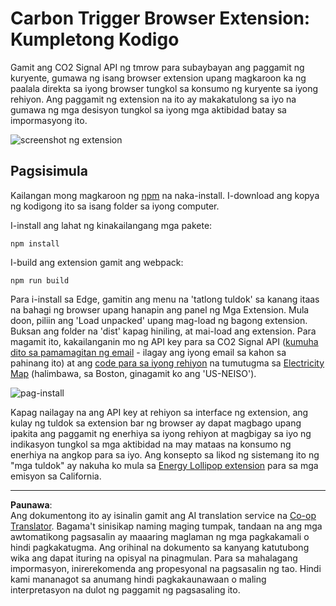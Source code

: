 <!--
CO_OP_TRANSLATOR_METADATA:
{
  "original_hash": "cbaf73f94a9ab4c680a10ef871e92948",
  "translation_date": "2025-08-27T22:26:31+00:00",
  "source_file": "5-browser-extension/solution/translation/README.es.md",
  "language_code": "tl"
}
-->
# Carbon Trigger Browser Extension: Kumpletong Kodigo

Gamit ang CO2 Signal API ng tmrow para subaybayan ang paggamit ng kuryente, gumawa ng isang browser extension upang magkaroon ka ng paalala direkta sa iyong browser tungkol sa konsumo ng kuryente sa iyong rehiyon. Ang paggamit ng extension na ito ay makakatulong sa iyo na gumawa ng mga desisyon tungkol sa iyong mga aktibidad batay sa impormasyong ito.

![screenshot ng extension](../../../../../translated_images/extension-screenshot.352c4c3ba54e4041ad2f6af749d562cc5705f527b5826efd53d11c3528f5ae45.tl.png)

## Pagsisimula

Kailangan mong magkaroon ng [npm](https://npmjs.com) na naka-install. I-download ang kopya ng kodigong ito sa isang folder sa iyong computer.

I-install ang lahat ng kinakailangang mga pakete:

```
npm install
```

I-build ang extension gamit ang webpack:

```
npm run build
```

Para i-install sa Edge, gamitin ang menu na 'tatlong tuldok' sa kanang itaas na bahagi ng browser upang hanapin ang panel ng Mga Extension. Mula doon, piliin ang 'Load unpacked' upang mag-load ng bagong extension. Buksan ang folder na 'dist' kapag hiniling, at mai-load ang extension. Para magamit ito, kakailanganin mo ng API key para sa CO2 Signal API ([kumuha dito sa pamamagitan ng email](https://www.co2signal.com/) - ilagay ang iyong email sa kahon sa pahinang ito) at ang [code para sa iyong rehiyon](http://api.electricitymap.org/v3/zones) na tumutugma sa [Electricity Map](https://www.electricitymap.org/map) (halimbawa, sa Boston, ginagamit ko ang 'US-NEISO').

![pag-install](../../../../../translated_images/install-on-edge.8bd0ee3ca7dcda1c5334b5195603a43c864e3b38d088b03d57376d25e77b9459.tl.png)

Kapag nailagay na ang API key at rehiyon sa interface ng extension, ang kulay ng tuldok sa extension bar ng browser ay dapat magbago upang ipakita ang paggamit ng enerhiya sa iyong rehiyon at magbigay sa iyo ng indikasyon tungkol sa mga aktibidad na may mataas na konsumo ng enerhiya na angkop para sa iyo. Ang konsepto sa likod ng sistemang ito ng "mga tuldok" ay nakuha ko mula sa [Energy Lollipop extension](https://energylollipop.com/) para sa mga emisyon sa California.

---

**Paunawa**:  
Ang dokumentong ito ay isinalin gamit ang AI translation service na [Co-op Translator](https://github.com/Azure/co-op-translator). Bagama't sinisikap naming maging tumpak, tandaan na ang mga awtomatikong pagsasalin ay maaaring maglaman ng mga pagkakamali o hindi pagkakatugma. Ang orihinal na dokumento sa kanyang katutubong wika ang dapat ituring na opisyal na pinagmulan. Para sa mahalagang impormasyon, inirerekomenda ang propesyonal na pagsasalin ng tao. Hindi kami mananagot sa anumang hindi pagkakaunawaan o maling interpretasyon na dulot ng paggamit ng pagsasaling ito.